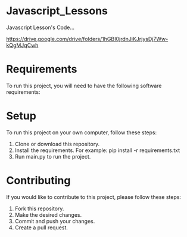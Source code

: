 # Javascript_Lessons
Javascript Lesson's Code...

https://drive.google.com/drive/folders/1hGBI0jrdnJiKJrjysDj7Ww-kQgMJqCwh

# Requirements
To run this project, you will need to have the following software requirements:

# Setup
To run this project on your own computer, follow these steps:

1. Clone or download this repository.
2. Install the requirements. For example: pip install -r requirements.txt
3. Run main.py to run the project.

# Contributing
If you would like to contribute to this project, please follow these steps:

1. Fork this repository.
2. Make the desired changes.
3. Commit and push your changes.
4. Create a pull request.
